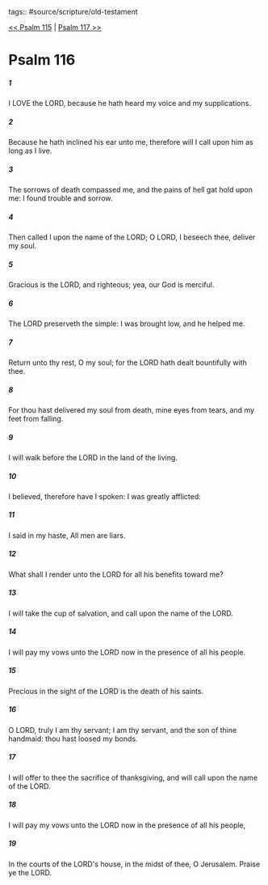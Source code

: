 tags:: #source/scripture/old-testament

[<< Psalm 115](/Old_Testament/19_Psalms/Psalm_115.md) | [Psalm 117 >>](/Old_Testament/19_Psalms/Psalm_117.md)

# Psalm 116

##### 1

I LOVE the LORD, because he hath heard my voice and my supplications.

##### 2

Because he hath inclined his ear unto me, therefore will I call upon him as long as I live.

##### 3

The sorrows of death compassed me, and the pains of hell gat hold upon me: I found trouble and sorrow.

##### 4

Then called I upon the name of the LORD; O LORD, I beseech thee, deliver my soul.

##### 5

Gracious is the LORD, and righteous; yea, our God is merciful.

##### 6

The LORD preserveth the simple: I was brought low, and he helped me.

##### 7

Return unto thy rest, O my soul; for the LORD hath dealt bountifully with thee.

##### 8

For thou hast delivered my soul from death, mine eyes from tears, and my feet from falling.

##### 9

I will walk before the LORD in the land of the living.

##### 10

I believed, therefore have I spoken: I was greatly afflicted:

##### 11

I said in my haste, All men are liars.

##### 12

What shall I render unto the LORD for all his benefits toward me?

##### 13

I will take the cup of salvation, and call upon the name of the LORD.

##### 14

I will pay my vows unto the LORD now in the presence of all his people.

##### 15

Precious in the sight of the LORD is the death of his saints.

##### 16

O LORD, truly I am thy servant; I am thy servant, and the son of thine handmaid: thou hast loosed my bonds.

##### 17

I will offer to thee the sacrifice of thanksgiving, and will call upon the name of the LORD.

##### 18

I will pay my vows unto the LORD now in the presence of all his people,

##### 19

In the courts of the LORD's house, in the midst of thee, O Jerusalem. Praise ye the LORD.

